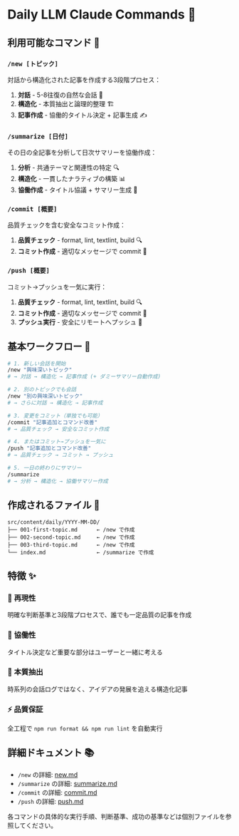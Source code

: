 # Daily LLM Claude Commands 🤖

## 利用可能なコマンド 📝

### `/new [トピック]`

対話から構造化された記事を作成する3段階プロセス：

1. **対話** - 5-8往復の自然な会話 💬
2. **構造化** - 本質抽出と論理的整理 🏗️
3. **記事作成** - 協働的タイトル決定 + 記事生成 ✍️

### `/summarize [日付]`

その日の全記事を分析して日次サマリーを協働作成：

1. **分析** - 共通テーマと関連性の特定 🔍
2. **構造化** - 一貫したナラティブの構築 📊
3. **協働作成** - タイトル協議 + サマリー生成 🤝

### `/commit [概要]`

品質チェックを含む安全なコミット作成：

1. **品質チェック** - format, lint, textlint, build 🔍
2. **コミット作成** - 適切なメッセージで commit 📝

### `/push [概要]`

コミット→プッシュを一気に実行：

1. **品質チェック** - format, lint, textlint, build 🔍
2. **コミット作成** - 適切なメッセージで commit 📝
3. **プッシュ実行** - 安全にリモートへプッシュ 🚀

## 基本ワークフロー 🔄

```bash
# 1. 新しい会話を開始
/new "興味深いトピック"
# → 対話 → 構造化 → 記事作成 (+ ダミーサマリー自動作成)

# 2. 別のトピックでも会話
/new "別の興味深いトピック"
# → さらに対話 → 構造化 → 記事作成

# 3. 変更をコミット（単独でも可能）
/commit "記事追加とコマンド改善"
# → 品質チェック → 安全なコミット作成

# 4. またはコミット→プッシュを一気に
/push "記事追加とコマンド改善"
# → 品質チェック → コミット → プッシュ

# 5. 一日の終わりにサマリー
/summarize
# → 分析 → 構造化 → 協働サマリー作成
```

## 作成されるファイル 📁

```
src/content/daily/YYYY-MM-DD/
├── 001-first-topic.md      ← /new で作成
├── 002-second-topic.md     ← /new で作成
├── 003-third-topic.md      ← /new で作成
└── index.md                ← /summarize で作成
```

## 特徴 ✨

### 🎯 **再現性**

明確な判断基準と3段階プロセスで、誰でも一定品質の記事を作成

### 🤝 **協働性**

タイトル決定など重要な部分はユーザーと一緒に考える

### 🔄 **本質抽出**

時系列の会話ログではなく、アイデアの発展を追える構造化記事

### ⚡ **品質保証**

全工程で `npm run format && npm run lint` を自動実行

## 詳細ドキュメント 📚

- `/new` の詳細: [new.md](./new.md)
- `/summarize` の詳細: [summarize.md](./summarize.md)
- `/commit` の詳細: [commit.md](./commit.md)
- `/push` の詳細: [push.md](./push.md)

各コマンドの具体的な実行手順、判断基準、成功の基準などは個別ファイルを参照してください。
